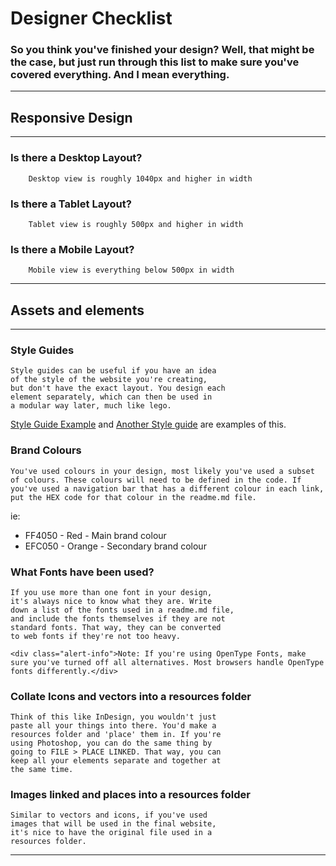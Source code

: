 # Designer Checklist

### So you think you've finished your design? Well, that might be the case, but just run through this list to make sure you've covered everything. And I mean everything.

---

## Responsive Design

---

### Is there a Desktop Layout?

		Desktop view is roughly 1040px and higher in width

### Is there a Tablet Layout?

		Tablet view is roughly 500px and higher in width

### Is there a Mobile Layout?

		Mobile view is everything below 500px in width

---

## Assets and elements

---

### Style Guides

	Style guides can be useful if you have an idea 
	of the style of the website you're creating, 
	but don't have the exact layout. You design each 
	element separately, which can then be used in 
	a modular way later, much like lego.

[Style Guide Example](http://brettjankord.com/projects/style-guide-boilerplate/) and [Another Style guide](http://barebones.paulrobertlloyd.com/) are examples of this.

### Brand Colours

	You've used colours in your design, most likely you've used a subset of colours. These colours will need to be defined in the code. If you've used a navigation bar that has a different colour in each link, put the HEX code for that colour in the readme.md file.
	
ie:

- FF4050 - Red - Main brand colour
- EFC050 - Orange - Secondary brand colour

### What Fonts have been used?

	If you use more than one font in your design, 
	it's always nice to know what they are. Write
	down a list of the fonts used in a readme.md file,
	and include the fonts themselves if they are not
	standard fonts. That way, they can be converted
	to web fonts if they're not too heavy.

	<div class="alert-info">Note: If you're using OpenType Fonts, make sure you've turned off all alternatives. Most browsers handle OpenType fonts differently.</div>
		
### Collate Icons and vectors into a resources folder

	Think of this like InDesign, you wouldn't just
	paste all your things into there. You'd make a
	resources folder and 'place' them in. If you're
	using Photoshop, you can do the same thing by 
	going to FILE > PLACE LINKED. That way, you can
	keep all your elements separate and together at
	the same time.
		
### Images linked and places into a resources folder

	Similar to vectors and icons, if you've used
	images that will be used in the final website,
	it's nice to have the original file used in a
	resources folder.
	
---